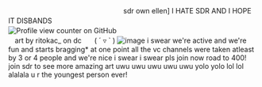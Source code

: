 ㅤㅤㅤㅤㅤㅤㅤㅤㅤㅤㅤㅤㅤㅤㅤㅤㅤㅤsdr own ellen] I HATE SDR AND I HOPE IT DISBANDS
ㅤㅤㅤㅤㅤㅤㅤㅤㅤㅤㅤㅤㅤㅤㅤㅤㅤㅤㅤㅤㅤㅤㅤ![Profile view counter on GitHub](https://komarev.com/ghpvc/?username=soda-adrenaline)ㅤㅤㅤㅤㅤㅤㅤㅤㅤㅤㅤㅤㅤㅤㅤㅤㅤㅤㅤㅤㅤㅤㅤart by ritokac_ on dcㅤㅤ( ´ ▿ ` )
![image](https://github.com/user-attachments/assets/bdc8695d-e202-40c6-90a2-1504471b8734)
i swear we're active and we're fun and starts bragging* at one point all the vc channels were taken atleast by 3 or 4 people and we're nice i swear i swear pls join now road to 400! join sdr to see more amazing art uwu uwu uwu uwu uwu yolo yolo lol lol alalala u r the youngest person ever!
